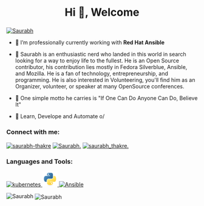 <h1 align="center">Hi 👋, Welcome</h1>
<h3 align="center"></h3>

<p align="left"> <a href="https://github.com/ryo-ma/github-profile-trophy"><img src="https://github-profile-trophy.vercel.app/?username=saurabh-thakre" alt="Saurabh" /></a> </p>

- 🔭 I’m professionally currently working with **Red Hat Ansible**

- 💬 Saurabh is an enthusiastic nerd who landed in this world in search looking for a way to enjoy life to the fullest. He is an Open Source contributor, his contribution lies mostly in Fedora Silverblue, Ansible, and Mozilla.
 He is a fan of technology, entrepreneurship, and programming. He is also interested in Volunteering, you'll find him as an Organizer, volunteer, or speaker at many OpenSource conferences.

- 🌱 One simple motto he carries is "If One Can Do Anyone Can Do, Believe It"

- 🚀️ Learn, Develope and Automate o/

<h3 align="left">Connect with me:</h3>
<p align="left">
<a href="https://linkedin.com/in/saurabh-thakre" target="blank"><img align="center" src="https://cdn.jsdelivr.net/npm/simple-icons@3.0.1/icons/linkedin.svg" alt="saurabh-thakre" height="30" width="40" /></a>
<a href="https://saurabhthakre.medium.com/" target="blank"><img align="center" src="https://cdn.jsdelivr.net/npm/simple-icons@3.0.1/icons/medium.svg" alt="Saurabh." height="30" width="40"/></a>
<a href="https://instagram.com/saurabh.thakre_" target="blank"><img align="center" src="https://cdn.jsdelivr.net/npm/simple-icons@3.0.1/icons/instagram.svg" alt="saurabh_thakre." height="30" width="40" /></a>
</p>

<h3 align="left">Languages and Tools:</h3>
<p align="left"> <a href="https://kubernetes.io" target="_blank"> <img src="https://www.vectorlogo.zone/logos/kubernetes/kubernetes-icon.svg" alt="kubernetes" width="40" height="40"/> </a> <a href="https://www.python.org" target="_blank"> <img src="https://raw.githubusercontent.com/devicons/devicon/master/icons/python/python-original.svg" alt="python" width="40" height="40"/> </a> <a href="https://www.ansible.com/" target="_blank"> <img src="https://www.vectorlogo.zone/logos/ansible/ansible-icon.svg" alt="Ansible" width="40" height="40"/> </a></p>

<p><img align="left" src="https://github-readme-stats.vercel.app/api/top-langs?username=saurabh-thakre&show_icons=true&theme=dark&locale=en&layout=compact" alt="Saurabh" /></p>

<!-- [![Saurabh's Wakatime Stats](https://github-readme-stats.vercel.app/api/wakatime?username=saurabh_thakre&theme=onedark)] -->

<p>&nbsp;<img align="center" src="https://github-readme-stats.vercel.app/api?username=saurabh-thakre&theme=dark&show_icons=true&locale=en" alt="Saurabh" /></p>




